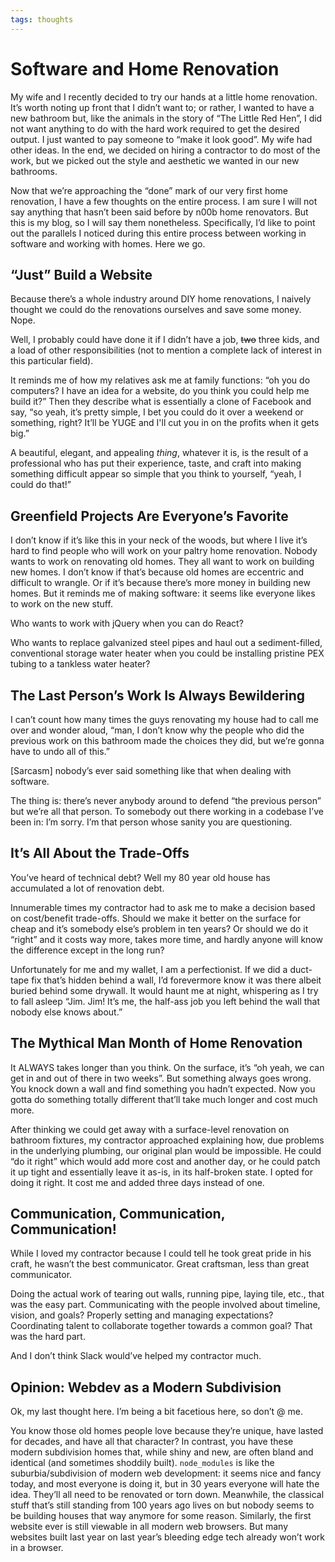 ```yaml
---
tags: thoughts
---
```


# Software and Home Renovation 

My wife and I recently decided to try our hands at a little home renovation. It’s worth noting up front that I didn’t want to; or rather, I wanted to have a new bathroom but, like the animals in the story of “The Little Red Hen”, I did not want anything to do with the hard work required to get the desired output. I just wanted to pay someone to “make it look good”. My wife had other ideas. In the end, we decided on hiring a contractor to do most of the work, but we picked out the style and aesthetic we wanted in our new bathrooms.

Now that we’re approaching the “done” mark of our very first home renovation, I have a few thoughts on the entire process. I am sure I will not say anything that hasn’t been said before by n00b home renovators. But this is my blog, so I will say them nonetheless. Specifically, I’d like to point out the parallels I noticed during this entire process between working in software and working with homes. Here we go.

## “Just” Build a Website
 
Because there’s a whole industry around DIY home renovations, I naively thought we could do the renovations ourselves and save some money. Nope.

Well, I probably could have done it if I didn’t have a job, ~~two~~ three kids, and a load of other responsibilities (not to mention a complete lack of interest in this particular field). 

It reminds me of how my relatives ask me at family functions: “oh you do computers? I have an idea for a website, do you think you could help me build it?” Then they describe what is essentially a clone of Facebook and say, “so yeah, it’s pretty simple, I bet you could do it over a weekend or something, right? It’ll be YUGE and I'll cut you in on the profits when it gets big.”

A beautiful, elegant, and appealing _thing_, whatever it is, is the result of a professional who has put their experience, taste, and craft into making something difficult appear so simple that you think to yourself, “yeah, I could do that!”

## Greenfield Projects Are Everyone’s Favorite

I don’t know if it’s like this in your neck of the woods, but where I live it’s hard to find people who will work on your paltry home renovation. Nobody wants to work on renovating old homes. They all want to work on building new homes. I don’t know if that’s because old homes are eccentric and difficult to wrangle. Or if it’s because there’s more money in building new homes. But it reminds me of making software: it seems like everyone likes to work on the new stuff. 

Who wants to work with jQuery when you can do React? 

Who wants to replace galvanized steel pipes and haul out a sediment-filled, conventional storage water heater when you could be installing pristine PEX tubing to a tankless water heater? 

## The Last Person’s Work Is Always Bewildering

I can’t count how many times the guys renovating my house had to call me over and wonder aloud, “man, I don’t know why the people who did the previous work on this bathroom made the choices they did, but we’re gonna have to undo all of this.” 

[Sarcasm] nobody’s ever said something like that when dealing with software.

The thing is: there’s never anybody around to defend “the previous person” but we’re all that person. To somebody out there working in a codebase I’ve been in: I’m sorry. I’m that person whose sanity you are questioning.

## It’s All About the Trade-Offs

You’ve heard of technical debt? Well my 80 year old house has accumulated a lot of renovation debt.

Innumerable times my contractor had to ask me to make a decision based on cost/benefit trade-offs. Should we make it better on the surface for cheap and it’s somebody else’s problem in ten years? Or should we do it “right” and it costs way more, takes more time, and hardly anyone will know the difference except in the long run?

Unfortunately for me and my wallet, I am a perfectionist. If we did a duct-tape fix that’s hidden behind a wall, I’d forevermore know it was there albeit buried behind some drywall. It would haunt me at night, whispering as I try to fall asleep “Jim. Jim! It’s me, the half-ass job you left behind the wall that nobody else knows about.”

## The Mythical Man Month of Home Renovation

It ALWAYS takes longer than you think. On the surface, it’s “oh yeah, we can get in and out of there in two weeks”. But something always goes wrong. You knock down a wall and find something you hadn’t expected. Now you gotta do something totally different that’ll take much longer and cost much more. 

After thinking we could get away with a surface-level renovation on bathroom fixtures, my contractor approached explaining how, due problems in the underlying plumbing, our original plan would be impossible. He could “do it right” which would add more cost and another day, or he could patch it up tight and essentially leave it as-is, in its half-broken state. I opted for doing it right. It cost me and added three days instead of one.

## Communication, Communication, Communication!

While I loved my contractor because I could tell he took great pride in his craft, he wasn’t the best communicator. Great craftsman, less than great communicator. 

Doing the actual work of tearing out walls, running pipe, laying tile, etc., that was the easy part. Communicating with the people involved about timeline, vision, and goals? Properly setting and managing expectations? Coordinating talent to collaborate together towards a common goal? That was the hard part.

And I don’t think Slack would’ve helped my contractor much.

## Opinion: Webdev as a Modern Subdivision

Ok, my last thought here. I’m being a bit facetious here, so don’t @ me.

You know those old homes people love because they’re unique, have lasted for decades, and have all that character? In contrast, you have these modern subdivision homes that, while shiny and new, are often bland and identical (and sometimes shoddily built). `node_modules` is like the suburbia/subdivision of modern web development: it seems nice and fancy today, and most everyone is doing it, but in 30 years everyone will hate the idea. They’ll all need to be renovated or torn down. Meanwhile, the classical stuff that’s still standing from 100 years ago lives on but nobody seems to be building houses that way anymore for some reason. Similarly, the first website ever is still viewable in all modern web browsers. But many websites built last year on last year’s bleeding edge tech already won’t work in a browser.